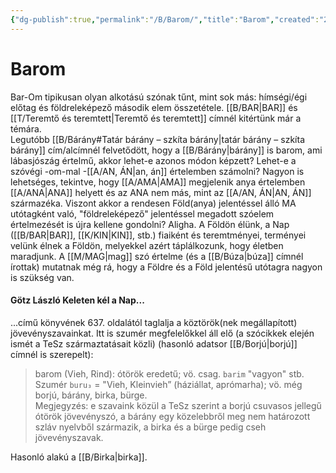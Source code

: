 ```yaml
---
{"dg-publish":true,"permalink":"/B/Barom/","title":"Barom","created":"2023-11-09T08:31","updated":"2024-10-23T20:55"}
---
```



# Barom

Bar-Om tipikusan olyan alkotású szónak tűnt, mint sok más: hímségi/égi előtag és földreleképező második elem összetétele. [[B/BAR\|BAR]] és [[T/Teremtő és teremtett\|Teremtő és teremtett]] címnél kitértünk már a témára.  
Legutóbb [[B/Bárány#Tatár bárány – szkíta bárány\|tatár bárány – szkíta bárány]] cím/alcímnél felvetődött, hogy a [[B/Bárány\|bárány]] is barom, ami lábasjószág értelmű, akkor lehet-e azonos módon képzett? Lehet-e a szóvégi -om-mal -[[A/AN, ÁN\|an, án]] értelemben számolni? Nagyon is lehetséges, tekintve, hogy [[A/AMA\|AMA]] megjelenik anya értelemben [[A/ANA\|ANA]] helyett és az ANA nem más, mint az [[A/AN, ÁN\|AN, ÁN]] származéka. Viszont akkor a rendesen Föld(anya) jelentéssel álló MA utótagként való, "földreleképező" jelentéssel megadott szóelem értelmezését is újra kellene gondolni? Aligha. A Földön élünk, a Nap ([[B/BAR\|BAR]], [[K/KIN\|KIN]], stb.) fiaiként és teremtményei, terményei velünk élnek a Földön, melyekkel azért táplálkozunk, hogy életben maradjunk. A [[M/MAG\|mag]] szó értelme (és a [[B/Búza\|búza]] címnél írottak) mutatnak még rá, hogy a Földre és a Föld jelentésű utótagra nagyon is szükség van.  

#### Götz László Keleten kél a Nap...

...című könyvének 637. oldalától taglalja a köztörök(nek megállapított) jövevényszavainkat. Itt is szumér megfelelőkkel áll elő (a szócikkek elején ismét a TeSz származtatásait közli) (hasonló adatsor [[B/Borjú\|borjú]] címnél is szerepelt):
> barom (Vieh, Rind): ótörök eredetű; vö. csag. `barim` "vagyon" stb. Szumér `buru₃` = "Vieh, Kleinvieh” (háziállat, aprómarha); vö. még borjú, bárány, birka, bürge.  
> Megjegyzés: e szavaink közül a TeSz szerint a borjú csuvasos jellegű ótörök jövevényszó, a bárány egy közelebbről meg nem határozott szláv nyelvből származik, a birka és a bürge pedig cseh jövevényszavak.  

Hasonló alakú a [[B/Birka\|birka]].  